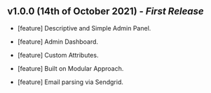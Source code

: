 ## **v1.0.0 (14th of October 2021)** - *First Release*

* [feature] Descriptive and Simple Admin Panel.

* [feature] Admin Dashboard.

* [feature] Custom Attributes.

* [feature] Built on Modular Approach.

* [feature] Email parsing via Sendgrid.
